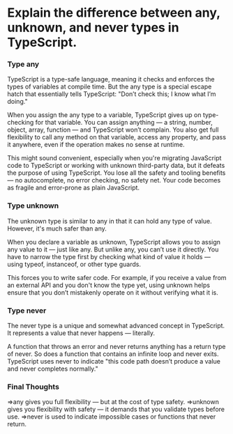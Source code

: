 <h1>Explain the difference between any, unknown, and never types in TypeScript.</h1>
<h3>Type any</h3>
TypeScript is a type-safe language, meaning it checks and enforces the types of variables at compile time. But the any type is a special escape hatch that essentially tells TypeScript: "Don’t check this; I know what I’m doing."

When you assign the any type to a variable, TypeScript gives up on type-checking for that variable. You can assign anything — a string, number, object, array, function — and TypeScript won’t complain. You also get full flexibility to call any method on that variable, access any property, and pass it anywhere, even if the operation makes no sense at runtime.

This might sound convenient, especially when you're migrating JavaScript code to TypeScript or working with unknown third-party data, but it defeats the purpose of using TypeScript. You lose all the safety and tooling benefits — no autocomplete, no error checking, no safety net. Your code becomes as fragile and error-prone as plain JavaScript.
<h3> Type unknown</h3>
The unknown type is similar to any in that it can hold any type of value. However, it's much safer than any.

When you declare a variable as unknown, TypeScript allows you to assign any value to it — just like any. But unlike any, you can’t use it directly. You have to narrow the type first by checking what kind of value it holds — using typeof, instanceof, or other type guards.

This forces you to write safer code. For example, if you receive a value from an external API and you don't know the type yet, using unknown helps ensure that you don’t mistakenly operate on it without verifying what it is.
<h3> Type never</h3>
The never type is a unique and somewhat advanced concept in TypeScript. It represents a value that never happens — literally.

A function that throws an error and never returns anything has a return type of never. So does a function that contains an infinite loop and never exits. TypeScript uses never to indicate "this code path doesn’t produce a value and never completes normally."
<h3>Final Thoughts</h3>
=>any gives you full flexibility — but at the cost of type safety.
=>unknown gives you flexibility with safety — it demands that you validate types before use.
=>never is used to indicate impossible cases or functions that never return.

